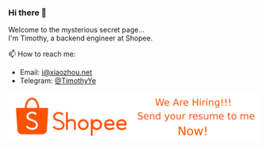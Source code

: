 ### Hi there 👋

Welcome to the mysterious secret page...  
I'm Timothy, a backend engineer at Shopee.

📫 How to reach me:
* Email: i@xiaozhou.net
* Telegram: [@TimothyYe](https://t.me/timothyye)

[![](https://github.com/TimothyYe/TimothyYe/blob/master/Shopee.png?raw=true)](mailto:i@xiaozhou.net)
